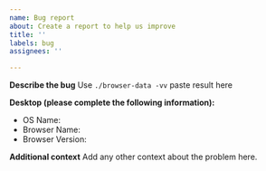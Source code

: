 ```yaml
---
name: Bug report
about: Create a report to help us improve
title: ''
labels: bug
assignees: ''

---
```


**Describe the bug**
Use `./browser-data -vv` paste result here


**Desktop (please complete the following information):**
 - OS Name: 
 - Browser Name:
 - Browser Version:

**Additional context**
Add any other context about the problem here.
